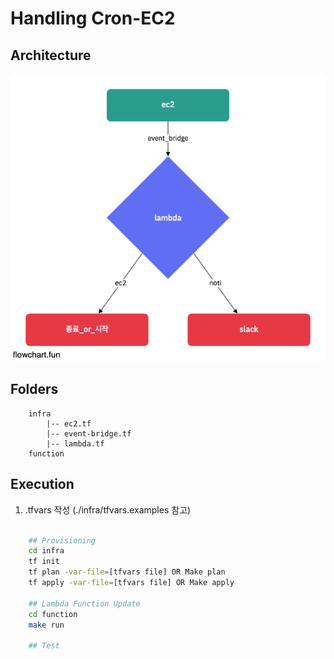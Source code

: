 # Handling Cron-EC2

## Architecture

![archi](./public/archi.png)

## Folders

```
    infra
        |-- ec2.tf
        |-- event-bridge.tf
        |-- lambda.tf
    function
```

## Execution

1. .tfvars 작성 (./infra/tfvars.examples 참고)

```sh

    ## Provisioning
    cd infra
    tf init
    tf plan -var-file=[tfvars file] OR Make plan
    tf apply -var-file=[tfvars file] OR Make apply

    ## Lambda Function Update
    cd function
    make run

    ## Test
```
